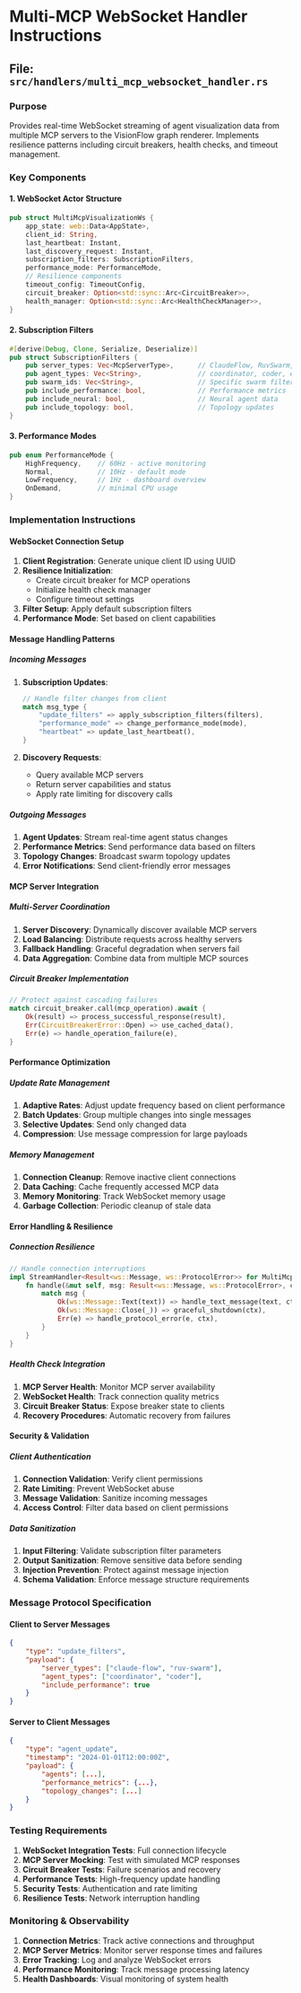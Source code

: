 # Multi-MCP WebSocket Handler Instructions

## File: `src/handlers/multi_mcp_websocket_handler.rs`

### Purpose
Provides real-time WebSocket streaming of agent visualization data from multiple MCP servers to the VisionFlow graph renderer. Implements resilience patterns including circuit breakers, health checks, and timeout management.

### Key Components

#### 1. WebSocket Actor Structure
```rust
pub struct MultiMcpVisualizationWs {
    app_state: web::Data<AppState>,
    client_id: String,
    last_heartbeat: Instant,
    last_discovery_request: Instant,
    subscription_filters: SubscriptionFilters,
    performance_mode: PerformanceMode,
    // Resilience components
    timeout_config: TimeoutConfig,
    circuit_breaker: Option<std::sync::Arc<CircuitBreaker>>,
    health_manager: Option<std::sync::Arc<HealthCheckManager>>,
}
```

#### 2. Subscription Filters
```rust
#[derive(Debug, Clone, Serialize, Deserialize)]
pub struct SubscriptionFilters {
    pub server_types: Vec<McpServerType>,      // ClaudeFlow, RuvSwarm, Daa
    pub agent_types: Vec<String>,              // coordinator, coder, etc.
    pub swarm_ids: Vec<String>,                // Specific swarm filtering
    pub include_performance: bool,             // Performance metrics
    pub include_neural: bool,                  // Neural agent data
    pub include_topology: bool,                // Topology updates
}
```

#### 3. Performance Modes
```rust
pub enum PerformanceMode {
    HighFrequency,    // 60Hz - active monitoring
    Normal,           // 10Hz - default mode  
    LowFrequency,     // 1Hz - dashboard overview
    OnDemand,         // minimal CPU usage
}
```

### Implementation Instructions

#### WebSocket Connection Setup
1. **Client Registration**: Generate unique client ID using UUID
2. **Resilience Initialization**: 
   - Create circuit breaker for MCP operations
   - Initialize health check manager
   - Configure timeout settings
3. **Filter Setup**: Apply default subscription filters
4. **Performance Mode**: Set based on client capabilities

#### Message Handling Patterns

##### Incoming Messages
1. **Subscription Updates**: 
   ```rust
   // Handle filter changes from client
   match msg_type {
       "update_filters" => apply_subscription_filters(filters),
       "performance_mode" => change_performance_mode(mode),
       "heartbeat" => update_last_heartbeat(),
   }
   ```

2. **Discovery Requests**: 
   - Query available MCP servers
   - Return server capabilities and status
   - Apply rate limiting for discovery calls

##### Outgoing Messages
1. **Agent Updates**: Stream real-time agent status changes
2. **Performance Metrics**: Send performance data based on filters
3. **Topology Changes**: Broadcast swarm topology updates
4. **Error Notifications**: Send client-friendly error messages

#### MCP Server Integration

##### Multi-Server Coordination
1. **Server Discovery**: Dynamically discover available MCP servers
2. **Load Balancing**: Distribute requests across healthy servers
3. **Fallback Handling**: Graceful degradation when servers fail
4. **Data Aggregation**: Combine data from multiple MCP sources

##### Circuit Breaker Implementation
```rust
// Protect against cascading failures
match circuit_breaker.call(mcp_operation).await {
    Ok(result) => process_successful_response(result),
    Err(CircuitBreakerError::Open) => use_cached_data(),
    Err(e) => handle_operation_failure(e),
}
```

#### Performance Optimization

##### Update Rate Management
1. **Adaptive Rates**: Adjust update frequency based on client performance
2. **Batch Updates**: Group multiple changes into single messages
3. **Selective Updates**: Send only changed data
4. **Compression**: Use message compression for large payloads

##### Memory Management
1. **Connection Cleanup**: Remove inactive client connections
2. **Data Caching**: Cache frequently accessed MCP data
3. **Memory Monitoring**: Track WebSocket memory usage
4. **Garbage Collection**: Periodic cleanup of stale data

#### Error Handling & Resilience

##### Connection Resilience
```rust
// Handle connection interruptions
impl StreamHandler<Result<ws::Message, ws::ProtocolError>> for MultiMcpVisualizationWs {
    fn handle(&mut self, msg: Result<ws::Message, ws::ProtocolError>, ctx: &mut Self::Context) {
        match msg {
            Ok(ws::Message::Text(text)) => handle_text_message(text, ctx),
            Ok(ws::Message::Close(_)) => graceful_shutdown(ctx),
            Err(e) => handle_protocol_error(e, ctx),
        }
    }
}
```

##### Health Check Integration
1. **MCP Server Health**: Monitor MCP server availability
2. **WebSocket Health**: Track connection quality metrics  
3. **Circuit Breaker Status**: Expose breaker state to clients
4. **Recovery Procedures**: Automatic recovery from failures

#### Security & Validation

##### Client Authentication
1. **Connection Validation**: Verify client permissions
2. **Rate Limiting**: Prevent WebSocket abuse
3. **Message Validation**: Sanitize incoming messages
4. **Access Control**: Filter data based on client permissions

##### Data Sanitization
1. **Input Filtering**: Validate subscription filter parameters
2. **Output Sanitization**: Remove sensitive data before sending
3. **Injection Prevention**: Protect against message injection
4. **Schema Validation**: Enforce message structure requirements

### Message Protocol Specification

#### Client to Server Messages
```json
{
    "type": "update_filters",
    "payload": {
        "server_types": ["claude-flow", "ruv-swarm"],
        "agent_types": ["coordinator", "coder"],
        "include_performance": true
    }
}
```

#### Server to Client Messages
```json
{
    "type": "agent_update",
    "timestamp": "2024-01-01T12:00:00Z",
    "payload": {
        "agents": [...],
        "performance_metrics": {...},
        "topology_changes": [...]
    }
}
```

### Testing Requirements

1. **WebSocket Integration Tests**: Full connection lifecycle
2. **MCP Server Mocking**: Test with simulated MCP responses
3. **Circuit Breaker Tests**: Failure scenarios and recovery
4. **Performance Tests**: High-frequency update handling
5. **Security Tests**: Authentication and rate limiting
6. **Resilience Tests**: Network interruption handling

### Monitoring & Observability

1. **Connection Metrics**: Track active connections and throughput
2. **MCP Server Metrics**: Monitor server response times and failures
3. **Error Tracking**: Log and analyze WebSocket errors
4. **Performance Monitoring**: Track message processing latency
5. **Health Dashboards**: Visual monitoring of system health
